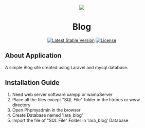 <p align="center"><img src="https://laravel.com/assets/img/components/logo-laravel.svg"></p>
<h1 align="center">Blog</h1>

<p align="center">
<a href="https://packagist.org/packages/laravel/framework"><img src="https://poser.pugx.org/laravel/framework/v/stable.svg" alt="Latest Stable Version"></a>
<a href="https://packagist.org/packages/laravel/framework"><img src="https://poser.pugx.org/laravel/framework/license.svg" alt="License"></a>
</p>

## About Application

A simple Blog site created using Laravel and mysql database.

## Installation Guide 

1. Need web server software xampp or wampServer
2. Place all the files except "SQL File" folder in the htdocs or www directory
3. Open Phpmyadmin in the browser
4. Create Database named 'lara_blog'
5. Import the file of "SQL File" Folder in 'lara_blog' Database 

